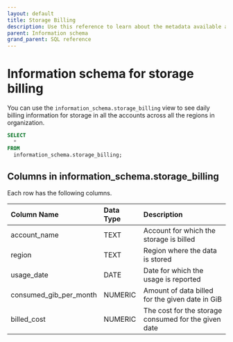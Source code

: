 ```yaml
---
layout: default
title: Storage Billing
description: Use this reference to learn about the metadata available about storage billing using the information schema.
parent: Information schema
grand_parent: SQL reference
---
```


# Information schema for storage billing

You can use the `information_schema.storage_billing` view to see daily billing information for storage in all the accounts across all the regions in organization.

```sql
SELECT
  *
FROM
  information_schema.storage_billing;
```

## Columns in information_schema.storage_billing

Each row has the following columns.

| Column Name            | Data Type | Description                                          |
|:-----------------------|:----------|:-----------------------------------------------------|
| account_name           | TEXT      | Account for which the storage is billed              |
| region                 | TEXT      | Region where the data is stored                      |
| usage_date             | DATE      | Date for which the usage is reported                 |
| consumed_gib_per_month | NUMERIC   | Amount of data billed for the given date in GiB      |
| billed_cost            | NUMERIC   | The cost for the storage consumed for the given date |

